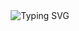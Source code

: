 <style>
/* ====== 1. LAYOUT: Modern Flexbox Two-Column Layout ====== */
.profile-container {
  display: flex;
  flex-wrap: wrap; /* Allows columns to stack on smaller screens */
  gap: 20px; /* Space between columns */
}
.left-column {
  flex: 2; /* Takes up 2/3 of the space */
  min-width: 350px; /* Ensures it doesn't get too squished */
}
.right-column {
  flex: 1; /* Takes up 1/3 of the space */
  min-width: 320px;
}

/* ====== 2. PROJECT CARDS: Grid Alignment & Hover Interaction ====== */
.projects-grid {
  display: grid;
  grid-template-columns: repeat(auto-fit, minmax(300px, 1fr));
  gap: 1rem;
}
.project-card {
  display: block; /* Make the <a> tag a block for better layout */
  transition: transform 0.3s ease-in-out, box-shadow 0.3s ease-in-out;
}
.project-card:hover {
  transform: translateY(-5px) scale(1.03); /* Lift and scale up */
  box-shadow: 0 12px 24px rgba(0, 0, 0, 0.25);
}

/* ====== 3. ANIMATIONS: Keyframes and Classes ====== */
/* Keyframes define the animation steps */
@keyframes fadeIn { from { opacity: 0; } to { opacity: 1; } }
@keyframes flyInBottom {
  from { opacity: 0; transform: translateY(30px); }
  to { opacity: 1; transform: translateY(0); }
}
@keyframes gradientAnimation {
  0% { background-position: 0% 50%; }
  50% { background-position: 100% 50%; }
  100% { background-position: 0% 50%; }
}

/* Utility classes to apply animations */
.animate-in {
  opacity: 0; /* Hidden by default */
  animation: flyInBottom 0.8s ease-out forwards;
}
.fade-in {
  opacity: 0;
  animation: fadeIn 1s ease-in-out forwards;
}
.animated-gradient-text {
  background: linear-gradient(90deg, #36BCF7, #feda75, #fa7e1e, #d62976, #962fbf, #4f5bd5);
  background-size: 200% 200%;
  -webkit-background-clip: text;
  background-clip: text;
  color: transparent;
  animation: gradientAnimation 5s ease infinite;
}
</style>

<div align="center">
  <img src="https://readme-typing-svg.demolab.com?font=Fira+Code&weight=700&size=25&duration=4000&pause=1000&color=36BCF7&center=true&vCenter=true&width=435&lines=Hi%2C+I'm+Victor;Welcome+to+my+GitHub+Profile!" alt="Typing SVG" />
  <br>
  <h1 class="animated-gradient-text animate-in" style="animation-delay: 0.2s;">Hi there, I'm Victor 👋</h1>
  <h3 class="animate-in" style="animation-delay: 0.4s;">A passionate developer on a journey of creation and discovery.</h3>
  <p class="animate-in" style="animation-delay: 0.6s;">I'm currently exploring the worlds of Embedded Systems, AI Robotics, and Linux, and I love building cool things.</p>
</div>

<hr class="fade-in" style="animation-delay: 0.8s;" />

<div class="profile-container">

  <div class="left-column">
    <p align="center" class="animate-in" style="animation-delay: 1.0s;">
      <img src="https://img.shields.io/badge/-🚀%20About%20Me%20%2F%20关于我-000000?style=for-the-badge&logo=About.me&logoColor=magenta" alt="About Me Header"/>
    </p>
    <div class="animate-in" style="animation-delay: 1.2s;">
      <details>
        <summary><strong>&nbsp; 🇨🇳 中文</strong></summary>
        <p align="left" style="line-height: 1.8;">
          &nbsp; - 🔭 我目前正致力于：<b>双足轮腿机器人步态算法、嵌入式+AI 机器人系统、边缘计算物联网(IoT)</b>，以及在低功耗、低成本平台上的硬件解决方案。<br>
          &nbsp; - 🌱 我正在深入学习：更高级的<b>机器人路径规划算法</b>与复杂的<b>物联网控制方案</b> (如 Mesh 组网+WIFI)。<br>
          &nbsp; - 👯 我期望能在<b>智能机器人系统、嵌入式物联网</b>或<b>计算机视觉</b>相关的开源项目中进行协作。<br>
          &nbsp; - 🤔 我在为<b>无人驾驶系统寻找最优路径规划方案</b>和<b>实现高可靠性的多设备无线组网通信</b>方面，希望能获得一些帮助与交流。<br>
          &nbsp; - 💬 欢迎与我交流任何关于<b>STM32嵌入式开发、ROS2机器人系统、OpenMV/OpenCV嵌入式视觉应用</b>或<b>CAN/IIC/蓝牙</b>等通信协议的问题。<br>
          &nbsp; - 📫 如何联系我: <b>102450592zzy@gmail.com</b>
        </p>
      </details>
      <details>
        <summary><strong>&nbsp; 🇬🇧 English</strong></summary>
        <p align="left" style="line-height: 1.8;">
          &nbsp; - 🔭 I’m currently working on: <b>Gait algorithms for bipedal wheeled robots, Embedded+AI Robotics systems, Edge Computing & IoT</b>, and hardware solutions for low-power, low-cost platforms.<br>
          &nbsp; - 🌱 I’m currently learning: More advanced <b>robot path planning algorithms</b> & complex <b>IoT control schemes</b> (like Mesh networking + WIFI).<br>
          &nbsp; - 👯 I’m looking to collaborate on open-source projects related to <b>intelligent robot systems, embedded IoT, or computer vision</b>.<br>
          &nbsp; - 🤔 I’m looking for help with: Finding optimal <b>path planning solutions for autonomous driving systems</b> and implementing highly reliable <b>multi-device wireless network communications</b>.<br>
          &nbsp; - 💬 Ask me about: <b>STM32 embedded development, ROS2 robot systems, OpenMV/OpenCV embedded vision applications</b>, or communication protocols like <b>CAN/IIC/Bluetooth</b>.<br>
          &nbsp; - 📫 How to reach me: <b>102450592zzy@gmail.com</b>
        </p>
      </details>
    </div>
    <br>
    <p align="center" class="animate-in" style="animation-delay: 1.4s;">
      <img src="https://img.shields.io/badge/-✨%20My%20Projects%20%2F%20我的项目-000000?style=for-the-badge&logo=GitHub&logoColor=cyan" alt="My Projects Header"/>
    </p>
    <div class="projects-grid animate-in" style="animation-delay: 1.6s;">
      <a href="https://github.com/12sqawdwq/fractal_flower" target="_blank" class="project-card">
        <img src="https://github-readme-stats.vercel.app/api/pin/?username=12sqawdwq&repo=fractal_flower&theme=synthwave&description_lines_count=2" alt="Fractal Flower (Linux ASCII Art)" />
      </a>
      <a href="https://github.com/12sqawdwq/PI-CAI_TransUnet" target="_blank" class="project-card">
        <img src="https://github-readme-stats.vercel.app/api/pin/?username=12sqawdwq&repo=PI-CAI_TransUnet&theme=synthwave&description_lines_count=2" alt="PI-CAI TransUnet" />
      </a>
      <a href="https://github.com/12sqawdwq/Augmentation" target="_blank" class="project-card">
        <img src="https://github-readme-stats.vercel.app/api/pin/?username=12sqawdwq&repo=Augmentation&theme=synthwave&description_lines_count=2" alt="Data Augmentation" />
      </a>
      <a href="https://github.com/12sqawdwq/DJI-dev-board-c-imu" target="_blank" class="project-card">
        <img src="https://github-readme-stats.vercel.app/api/pin/?username=12sqawdwq&repo=DJI-dev-board-c-imu&theme=synthwave&description_lines_count=2" alt="DJI IMU" />
      </a>
    </div>
  </div>

  <div class="right-column">
    <p align="center" class="animate-in" style="animation-delay: 1.1s;">
      <img src="https://img.shields.io/badge/-🛠️%20Tech%20Stack-000000?style=for-the-badge&logo=Power-Automate&logoColor=lime" alt="Tech Stack Header"/>
    </p>
    <p align="center" class="animate-in" style="animation-delay: 1.3s;">
      <img src="https://skillicons.dev/icons?i=c,cpp,python,linux,ros,qt,js,react,nodejs,docker,git,vscode&perline=4&theme=dark" alt="My Tech Stack"/>
    </p>
    <br>
    <p align="center" class="animate-in" style="animation-delay: 1.5s;">
      <img src="https://img.shields.io/badge/-🏆%20GitHub%20Trophies-000000?style=for-the-badge&logo=Trophy&logoColor=gold" alt="GitHub Trophies Header"/>
    </p>
    <p align="center" class="animate-in" style="animation-delay: 1.7s;">
      <img src="https://github-profile-trophy.vercel.app/?username=12sqawdwq&theme=synthwave&column=4&margin-w=15&margin-h=15&no-frame=true" alt="GitHub Trophies"/>
    </p>
    <br>
    <p align="center" class="animate-in" style="animation-delay: 1.9s;">
      <img src="https://img.shields.io/badge/-📊%20GitHub%20Stats-000000?style=for-the-badge&logo=GitHub-Actions&logoColor=yellow" alt="GitHub Stats Header"/>
    </p>
    <div align="center" class="animate-in" style="animation-delay: 2.1s;">
      <img src="https://github-readme-stats.vercel.app/api?username=12sqawdwq&show_icons=true&theme=synthwave&icon_color=79ff97&hide_border=true&count_private=true&rank_icon=github" alt="Victor's GitHub Stats" /><br>
      <img src="https://github-readme-stats.vercel.app/api/top-langs/?username=12sqawdwq&layout=compact&theme=synthwave&hide_border=true&langs_count=8" alt="Victor's Top Languages" /><br>
      <img src="https://github-readme-streak-stats.herokuapp.com?user=12sqawdwq&theme=synthwave&hide_border=true" alt="GitHub Streak" /><br>
      <img src="https://komarev.com/ghpvc/?username=12sqawdwq&style=for-the-badge&color=blueviolet" alt="Profile Views"/>
    </div>
  </div>
</div>

<hr class="fade-in" style="animation-delay: 2.3s;" />

<div align="center" class="animate-in" style="animation-delay: 2.5s;">
  <a href="mailto:102450592zzy@gmail.com">
    <img src="https://img.shields.io/badge/Gmail-D14836?style=for-the-badge&logo=gmail&logoColor=white" alt="Gmail"/>
  </a>
  <p align="center">
    <img src="https://raw.githubusercontent.com/12sqawdwq/12sqawdwq/main/dist/github-contribution-grid-snake-dark.svg?palette=github-dark" alt="contribution snake" />
  </p>
</div>
